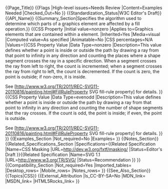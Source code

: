{{Page_Title}}
{{Flags
|High-level issues=Needs Review
|Content=Examples Needed
|Checked_Out=No
}}
{{Standardization_Status|W3C Editor's Draft}}
{{API_Name}}
{{Summary_Section|Specifies the algorithm used to determine which parts of a graphics element are affected by a fill operation.}}
{{CSS Property
|Initial value=nonzero
|Applies to=Graphics elements that are contained within a <clipPath> element.
|Inherited=Yes
|Media=visual
|Computed value=As specified
|Animatable=No
|CSS percentages=N/A
|Values={{CSS Property Value
|Data Type=nonzero
|Description=This value defines whether a point is inside or outside the path by drawing a ray from that point to infinity in any direction and counting the places where a shape segment crosses the ray in a specific direction. When a segment crosses the ray from left to right, the count is incremented; when a segment crosses the ray from right to left, the count is decremented. If the count is zero, the point is outside; if non-zero, it is inside.

See [http://www.w3.org/TR/2011/REC-SVG11-20110816/painting.html#FillRuleProperty SVG fill-rule property] for details.
}}{{CSS Property Value
|Data Type=evenodd
|Description=This value defines whether a point is inside or outside the path by drawing a ray from that point to infinity in any direction and counting the number of  shape segments that the ray crosses. If the count is odd, the point is inside; if even, the point is outside.

See [http://www.w3.org/TR/2011/REC-SVG11-20110816/painting.html#FillRuleProperty SVG fill-rule property] for details.
}}
}}
{{Examples_Section
|Not_required=No
|Examples=
}}
{{Notes_Section}}
{{Related_Specifications_Section
|Specifications={{Related Specification
|Name=CSS Masking
|URL=http://dev.w3.org/fxtf/masking/
|Status=Editor's Draft
}}{{Related Specification
|Name=SVG 1.1
|URL=http://www.w3.org/TR/SVG/
|Status=Recommendation
}}
}}
{{Compatibility_Section
|Not_required=Yes
|Imported_tables=
|Desktop_rows=
|Mobile_rows=
|Notes_rows=
}}
{{See_Also_Section}}
{{Topics|CSS}}
{{External_Attribution
|Is_CC-BY-SA=No
|MDN_link=
|MSDN_link=
|HTML5Rocks_link=
}}